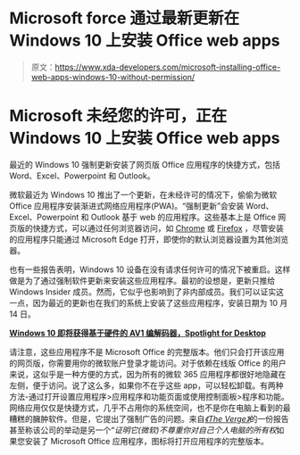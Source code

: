 # Microsoft force 通过最新更新在 Windows 10 上安装 Office web apps

> 原文：<https://www.xda-developers.com/microsoft-installing-office-web-apps-windows-10-without-permission/>

# Microsoft 未经您的许可，正在 Windows 10 上安装 Office web apps

最近的 Windows 10 强制更新安装了网页版 Office 应用程序的快捷方式，包括 Word、Excel、Powerpoint 和 Outlook。

微软最近为 Windows 10 推出了一个更新，在未经许可的情况下，偷偷为微软 Office 应用程序安装渐进式网络应用程序(PWA)。“强制更新”会安装 Word、Excel、Powerpoint 和 Outlook 基于 web 的应用程序。这些基本上是 Office 网页版的快捷方式，可以通过任何浏览器访问，如 [Chrome](https://www.xda-developers.com/google-chrome-86-rolls-out-with-flags-for-menu-icons-back-forward-cache-and-more/) 或 [Firefox](https://www.xda-developers.com/mozilla-general-extension-support-firefox-for-android-nightly/) ，尽管安装的应用程序只能通过 Microsoft Edge 打开，即使你的默认浏览器设置为其他浏览器。

也有一些报告表明，Windows 10 设备在没有请求任何许可的情况下被重启。这样做是为了通过强制软件更新来安装这些应用程序。最初的设想是，更新只推给 Windows Insider 成员。然而，它似乎也影响到了非内部成员。我们可以证实这一点，因为最近的更新也在我们的系统上安装了这些应用程序，安装日期为 10 月 14 日。

**[Windows 10 即将获得基于硬件的 AV1 编解码器，Spotlight for Desktop](https://www.xda-developers.com/windows-10-soon-hardware-based-av1-codec-spotlight-for-desktop/)**

请注意，这些应用程序不是 Microsoft Office 的完整版本。他们只会打开该应用的网页版，你需要用你的微软账户登录才能访问。对于依赖在线版 Office 的用户来说，这似乎是一种方便的方式，因为所有的微软 365 应用程序都很好地隐藏在左侧，便于访问。说了这么多，如果你不在乎这些 app，可以轻松卸载。有两种方法-通过打开设置应用程序>应用程序和功能页面或使用控制面板>程序和功能。网络应用仅仅是快捷方式，几乎不占用你的系统空间，也不是你在电脑上看到的最糟糕的臃肿软件。但是，它提出了强制广告的问题。来自[*《The Verge》*](https://www.theverge.com/2020/10/17/21520315/microsoft-install-office-pwa-web-app-without-permission-update-word-powerpoint-excel)的一份报告甚至称该公司的举动是另一个“*证明它(微软)不尊重你对自己个人电脑的所有权*如果您安装了 Microsoft Office 应用程序，图标将打开应用程序的完整版本。